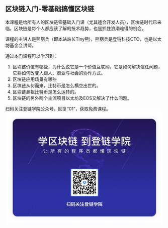 ## 区块链入门-零基础搞懂区块链


本课程是给所有人的区块链零基础入门课（尤其适合开发人员），区块链时代已来临，区块链是每个人都应该了解的技术趋势，也是抓住浪潮难得的机会。

课程的主讲人是熊丽兵（即本站站长Tiny熊)，熊丽兵是登链科技CTO，也是以太坊基金会讲师。

通过本门课程可以学习到：
1. 区块链价值有哪些，为什么说它是一个价值互联网，它是如何解决信任问题，它将如何改变人跟人、商业与社会的协作方式。
2. 区块链应用场景有哪些
3. 区块链从何而来，比特币是怎么横空出世的。
4. 区块链鼻祖比特币是怎么运转的。
5. 区块链的另外两个主流项目以太坊及EOS又解决了什么问题。

扫码关注登链学院公众号，回复“01”，获取免费课程。
![](../images/upchain.jpg)



